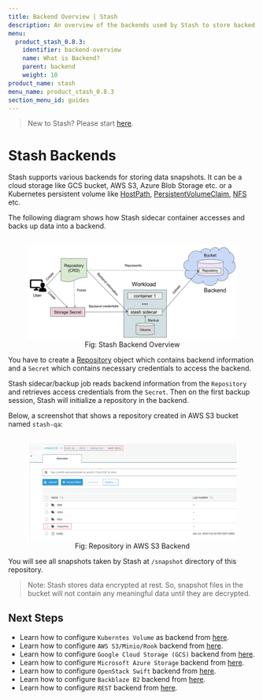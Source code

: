 ```yaml
---
title: Backend Overview | Stash
description: An overview of the backends used by Stash to store backed up data.
menu:
  product_stash_0.8.3:
    identifier: backend-overview
    name: What is Backend?
    parent: backend
    weight: 10
product_name: stash
menu_name: product_stash_0.8.3
section_menu_id: guides
---
```


> New to Stash? Please start [here](/docs/concepts/README.md).

# Stash Backends

Stash supports various backends for storing data snapshots. It can be a cloud storage like GCS bucket, AWS S3, Azure Blob Storage etc. or a Kubernetes persistent volume like [HostPath](https://kubernetes.io/docs/concepts/storage/volumes/#hostpath), [PersistentVolumeClaim](https://kubernetes.io/docs/concepts/storage/volumes/#persistentvolumeclaim), [NFS](https://kubernetes.io/docs/concepts/storage/volumes/#nfs) etc.

The following diagram shows how Stash sidecar container accesses and backs up data into a backend.

<figure align="center">
  <img alt="Stash Backend Overview" src="/docs/images/v1beta1/backends/backend_overview.svg">
  <figcaption align="center">Fig: Stash Backend Overview</figcaption>
</figure>

You have to create a [Repository](/docs/concepts/crds/repository.md) object which contains backend information and a `Secret` which contains necessary credentials to access the backend.

Stash sidecar/backup job reads backend information from the `Repository` and retrieves access credentials from the `Secret`. Then on the first backup session, Stash will initialize a repository in the backend.

Below, a screenshot that shows a repository created in AWS S3 bucket named `stash-qa`:

<figure align="center">
  <img alt="Repository in AWS S3 Backend" src="/docs/images/v1beta1/backends/s3_repository.png">
  <figcaption align="center">Fig: Repository in AWS S3 Backend</figcaption>
</figure>

You will see all snapshots taken by Stash at `/snapshot` directory of this repository.

> Note: Stash stores data encrypted at rest. So, snapshot files in the bucket will not contain any meaningful data until they are decrypted.

## Next Steps

- Learn how to configure `Kuberntes Volume` as backend from [here](/docs/guides/v1beta1/backends/local.md).
- Learn how to configure `AWS S3/Minio/Rook` backend from [here](/docs/guides/v1beta1/backends/s3.md).
- Learn how to configure `Google Cloud Storage (GCS)` backend from [here](/docs/guides/v1beta1/backends/gcs.md).
- Learn how to configure `Microsoft Azure Storage` backend from [here](/docs/guides/v1beta1/backends/azure.md).
- Learn how to configure `OpenStack Swift` backend from [here](/docs/guides/v1beta1/backends/swift.md).
- Learn how to configure `Backblaze B2` backend from [here](/docs/guides/v1beta1/backends/b2.md).
- Learn how to configure `REST` backend from [here](/docs/guides/v1beta1/backends/rest.md).
